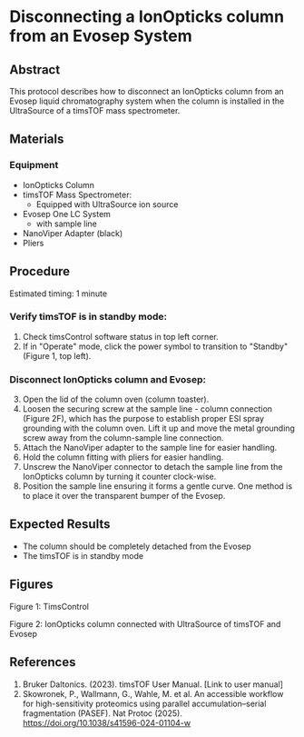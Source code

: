 # Disconnecting a IonOpticks column from an Evosep System

## Abstract
This protocol describes how to disconnect an IonOpticks column from an Evosep liquid chromatography system when the column is installed in the UltraSource of a timsTOF mass spectrometer.


## Materials

### Equipment
- IonOpticks Column
- timsTOF Mass Spectrometer:
  - Equipped with UltraSource ion source
- Evosep One LC System
  - with sample line
- NanoViper Adapter (black)
- Pliers


## Procedure
Estimated timing: 1 minute

### Verify timsTOF is in standby mode:
1. Check timsControl software status in top left corner.
2. If in "Operate" mode, click the power symbol to transition to "Standby" (Figure 1, top left).

### Disconnect IonOpticks column and Evosep:
3. Open the lid of the column oven (column toaster).
4. Loosen the securing screw at the sample line - column connection (Figure 2F), which has the purpose to establish proper ESI spray grounding with the column oven. Lift it up and move the metal grounding screw away from the column-sample line connection.
5. Attach the NanoViper adapter to the sample line for easier handling.
6. Hold the column fitting with pliers for easier handling.
7. Unscrew the NanoViper connector to detach the sample line from the IonOpticks column by turning it counter clock-wise.
8. Position the sample line ensuring it forms a gentle curve. One method is to place it over the transparent bumper of the Evosep.

## Expected Results
- The column should be completely detached from the Evosep
- The timsTOF is in standby mode

## Figures
Figure 1: TimsControl

Figure 2: IonOpticks column connected with UltraSource of timsTOF and Evosep

## References
1. Bruker Daltonics. (2023). timsTOF User Manual. [Link to user manual]
2. Skowronek, P., Wallmann, G., Wahle, M. et al. An accessible workflow for high-sensitivity proteomics using parallel accumulation–serial fragmentation (PASEF). Nat Protoc (2025). https://doi.org/10.1038/s41596-024-01104-w
